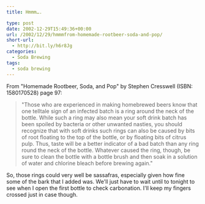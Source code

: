 ```yaml
---
title: Hmmm….

type: post
date: 2002-12-29T15:49:36+00:00
url: /2002/12/29/hmmmfrom-homemade-rootbeer-soda-and-pop/
short-url:
  - http://bit.ly/h6r8Jg
categories:
  - Soda Brewing
tags:
  - soda brewing
---
```

From "Homemade Rootbeer, Soda, and Pop" by Stephen Cresswell (ISBN: 1580170528) page 97:

> "Those who are experienced in making homebrewed beers know that one telltale sign of an infected batch is a ring around the neck of the bottle. While such a ring may also mean your soft drink batch has been spoiled by bacteria or other unwanted nasties, you should recognize that with soft drinks such rings can also be caused by bits of root floating to the top of the bottle, or by floating bits of citrus pulp. Thus, taste will be a better indicator of a bad batch than any ring round the neck of the bottle. Whatever caused the ring, though, be sure to clean the bottle with a bottle brush and then soak in a solution of water and chlorine bleach before brewing again."

So, those rings could very well be sassafras, especially given how fine some of the bark that I added was. We'll just have to wait until to tonight to see when I open the first bottle to check carbonation. I'll keep my fingers crossed just in case though.